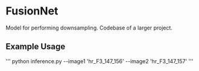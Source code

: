 # FusionNet
Model for performing downsampling. Codebase of a larger project.


## Example Usage
''' python inference.py --image1 'hr_F3_147_156' --image2 'hr_F3_147_157' '''
